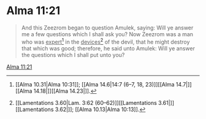 # Alma 11:21

> And this Zeezrom began to question Amulek, saying: Will ye answer me a few questions which I shall ask you? Now Zeezrom was a man who was <u>expert</u>[^a] in the <u>devices</u>[^b] of the devil, that he might destroy that which was good; therefore, he said unto Amulek: Will ye answer the questions which I shall put unto you?

[Alma 11:21](https://www.churchofjesuschrist.org/study/scriptures/bofm/alma/11?lang=eng&id=p21#p21)


[^a]: [[Alma 10.31|Alma 10:31]]; [[Alma 14.6|14:7 (6–7, 18, 23)]][[Alma 14.7|]][[Alma 14.18|]][[Alma 14.23|]].  
[^b]: [[Lamentations 3.60|Lam. 3:62 (60–62)]][[Lamentations 3.61|]][[Lamentations 3.62|]]; [[Alma 10.13|Alma 10:13]].  
